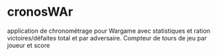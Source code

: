 # cronosWAr
application de chronométrage pour Wargame avec statistiques et ration victoires/défaites total et par adversaire. Compteur de tours de jeu par joueur et score

